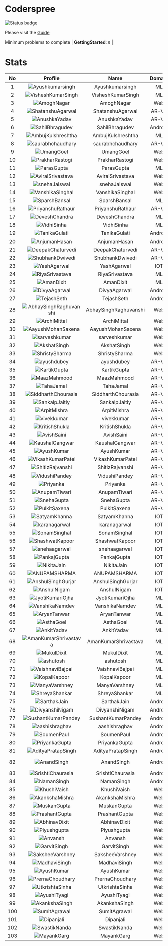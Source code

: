 
Coderspree
==========


![Status badge](https://github.com/InnogeeksOrganization/coderspree/actions/workflows/checkSubmission.yml/badge.svg)  


Please visit the [Guide](./Guide/README.md)  


Minimum problems to complete | **GettingStarted**: `0` |   

# Stats
  

|No|Profile|Name|Domain|Year|Solved|
| :---: | :---: | :---: | :---: | :---: | :---: |
|1|![Ayushkumarsingh](https://avatars.githubusercontent.com/u/78909117?v=4&s=100)|Ayushkumarsingh|ML|2|16|
|2|![VisheshKumarSingh](https://avatars.githubusercontent.com/u/47525494?v=4&s=100)|VisheshKumarSingh|ML|2|14|
|3|![AmoghNagar](https://avatars.githubusercontent.com/u/84376218?v=4&s=100)|AmoghNagar|Web|3|12|
|4|![ShatanshuAgarwal](https://avatars.githubusercontent.com/u/63258511?v=4&s=100)|ShatanshuAgarwal|AR-VR|3|11|
|5|![AnushkaYadav](https://avatars.githubusercontent.com/u/63538061?v=4&s=100)|AnushkaYadav|AR-VR|3|9|
|6|![SahilBhragudev](https://avatars.githubusercontent.com/u/84376218?v=4&s=100)|SahilBhragudev|Android|2|9|
|7|![AmbujKulshreshtha](https://avatars.githubusercontent.com/u/82520623?v=4&s=100)|AmbujKulshreshtha|ML|2|8|
|8|![saurabhchaudhary](https://avatars.githubusercontent.com/u/54533861?v=4&s=100)|saurabhchaudhary|AR-VR|3|7|
|9|![UmangGoel](https://avatars.githubusercontent.com/u/84376218?v=4&s=100)|UmangGoel|Web|3|7|
|10|![PrakharRastogi](https://avatars.githubusercontent.com/u/84376218?v=4&s=100)|PrakharRastogi|Web|3|7|
|11|![ParasGupta](https://avatars.githubusercontent.com/u/60445527?v=4&s=100)|ParasGupta|ML|3|6|
|12|![AviralSrivastava](https://avatars.githubusercontent.com/u/84376218?v=4&s=100)|AviralSrivastava|Web|2|6|
|13|![snehaJaiswal](https://avatars.githubusercontent.com/u/84376218?v=4&s=100)|snehaJaiswal|Web|2|6|
|14|![VanshikaSinghal](https://avatars.githubusercontent.com/u/84376218?v=4&s=100)|VanshikaSinghal|Web|3|5|
|15|![SparshBansal](https://avatars.githubusercontent.com/u/78899820?v=4&s=100)|SparshBansal|ML|2|4|
|16|![PriyanshuRathaur](https://avatars.githubusercontent.com/u/86730388?v=4&s=100)|PriyanshuRathaur|AR-VR|2|3|
|17|![DeveshChandra](https://avatars.githubusercontent.com/u/82612473?v=4&s=100)|DeveshChandra|ML|2|3|
|18|![VidhiSinha](https://avatars.githubusercontent.com/u/83163944?v=4&s=100)|VidhiSinha|ML|2|3|
|19|![TanikaGulati](https://avatars.githubusercontent.com/u/84376218?v=4&s=100)|TanikaGulati|Android|2|3|
|20|![AnjumanHasan](https://avatars.githubusercontent.com/u/84376218?v=4&s=100)|AnjumanHasan|Android|2|3|
|21|![DeepakChaturvedi](https://avatars.githubusercontent.com/u/61619479?v=4&s=100)|DeepakChaturvedi|AR-VR|3|2|
|22|![ShubhankDwivedi](https://avatars.githubusercontent.com/u/81324099?v=4&s=100)|ShubhankDwivedi|AR-VR|2ndYear|2|
|23|![YashAgarwal](https://avatars.githubusercontent.com/u/59206738?v=4&s=100)|YashAgarwal|IOT|3|2|
|24|![RiyaSrivastava](https://avatars.githubusercontent.com/u/82600662?v=4&s=100)|RiyaSrivastava|ML|2|2|
|25|![AmanDixit](https://avatars.githubusercontent.com/u/84376218?v=4&s=100)|AmanDixit|ML|2|2|
|26|![DivyaAgarwal](https://avatars.githubusercontent.com/u/84376218?v=4&s=100)|DivyaAgarwal|Android|2|2|
|27|![TejashSeth](https://avatars.githubusercontent.com/u/84376218?v=4&s=100)|TejashSeth|Android|2|2|
|28|![AbhaySinghRaghuvanshi](https://avatars.githubusercontent.com/u/84376218?v=4&s=100)|AbhaySinghRaghuvanshi|Web|2|2|
|29|![ArchiMittal](https://avatars.githubusercontent.com/u/84376218?v=4&s=100)|ArchiMittal|Web|2|2|
|30|![AayushMohanSaxena](https://avatars.githubusercontent.com/u/84376218?v=4&s=100)|AayushMohanSaxena|Web|2|2|
|31|![sarveshkumar](https://avatars.githubusercontent.com/u/84376218?v=4&s=100)|sarveshkumar|Web|3|2|
|32|![AkshatSingh](https://avatars.githubusercontent.com/u/84376218?v=4&s=100)|AkshatSingh|Web|2|2|
|33|![ShristySharma](https://avatars.githubusercontent.com/u/84376218?v=4&s=100)|ShristySharma|Web|3|2|
|34|![ayushdubey](https://avatars.githubusercontent.com/u/33064931?v=4&s=100)|ayushdubey|AR-VR|2|1|
|35|![KartikGupta](https://avatars.githubusercontent.com/u/57028920?v=4&s=100)|KartikGupta|AR-VR|3|1|
|36|![MaazMahmood](https://avatars.githubusercontent.com/u/83294849?v=4&s=100)|MaazMahmood|AR-VR|2|1|
|37|![TahaJamal](https://avatars.githubusercontent.com/u/60614154?v=4&s=100)|TahaJamal|AR-VR|3|1|
|38|![SiddharthChourasia](https://avatars.githubusercontent.com/u/78783051?v=4&s=100)|SiddharthChourasia|AR-VR|2|1|
|39|![SankalpJaitly](https://avatars.githubusercontent.com/u/63491937?v=4&s=100)|SankalpJaitly|AR-VR|3|1|
|40|![ArpitMishra](https://avatars.githubusercontent.com/u/91672224?v=4&s=100)|ArpitMishra|AR-VR|2nd|1|
|41|![vivekkumar](https://avatars.githubusercontent.com/u/60609162?v=4&s=100)|vivekkumar|AR-VR|3|1|
|42|![KritishShukla](https://avatars.githubusercontent.com/u/84233260?v=4&s=100)|KritishShukla|AR-VR|2|1|
|43|![AvishSaini](https://avatars.githubusercontent.com/u/82599778?v=4&s=100)|AvishSaini|AR-VR|2|1|
|44|![KaushalGangwar](https://avatars.githubusercontent.com/u/78899517?v=4&s=100)|KaushalGangwar|AR-VR|2|1|
|45|![AyushKumar](https://avatars.githubusercontent.com/u/77633249?v=4&s=100)|AyushKumar|AR-VR|2|1|
|46|![VikashKumarPatel](https://avatars.githubusercontent.com/u/72515535?v=4&s=100)|VikashKumarPatel|AR-VR|3|1|
|47|![ShitizRajvanshi](https://avatars.githubusercontent.com/u/86548099?v=4&s=100)|ShitizRajvanshi|AR-VR|2|1|
|48|![VidushiPandey](https://avatars.githubusercontent.com/u/86524341?v=4&s=100)|VidushiPandey|AR-VR|2|1|
|49|![Priyanka](https://avatars.githubusercontent.com/u/72395482?v=4&s=100)|Priyanka|AR-VR|3|1|
|50|![AnupamTiwari](https://avatars.githubusercontent.com/u/81892907?v=4&s=100)|AnupamTiwari|AR-VR|2|1|
|51|![SnehaGupta](https://avatars.githubusercontent.com/u/63196333?v=4&s=100)|SnehaGupta|AR-VR|3|1|
|52|![PulkitSaxena](https://avatars.githubusercontent.com/u/84513589?v=4&s=100)|PulkitSaxena|AR-VR|2|1|
|53|![SatyamKhanna](https://avatars.githubusercontent.com/u/52063544?v=4&s=100)|SatyamKhanna|IOT|3|1|
|54|![karanagarwal](https://avatars.githubusercontent.com/u/86533183?v=4&s=100)|karanagarwal|IOT|2|1|
|55|![SonamSinghal](https://avatars.githubusercontent.com/u/85016555?v=4&s=100)|SonamSinghal|IOT|3|1|
|56|![ShashwatKapoor](https://avatars.githubusercontent.com/u/74201117?v=4&s=100)|ShashwatKapoor|IOT|3|1|
|57|![snehaagarwal](https://avatars.githubusercontent.com/u/91549661?v=4&s=100)|snehaagarwal|IOT|3|1|
|58|![PankajGupta](https://avatars.githubusercontent.com/u/91672523?v=4&s=100)|PankajGupta|IOT|2|1|
|59|![NikitaJain](https://avatars.githubusercontent.com/u/91686453?v=4&s=100)|NikitaJain|IOT|2|1|
|60|![ANUPAMSHARMA](https://avatars.githubusercontent.com/u/91667813?v=4&s=100)|ANUPAMSHARMA|IOT|2|1|
|61|![AnshulSinghGurjar](https://avatars.githubusercontent.com/u/90499262?v=4&s=100)|AnshulSinghGurjar|IOT|2|1|
|62|![AnshulNigam](https://avatars.githubusercontent.com/u/74321084?v=4&s=100)|AnshulNigam|IOT|2|1|
|63|![JyotiKumariOjha](https://avatars.githubusercontent.com/u/82596078?v=4&s=100)|JyotiKumariOjha|ML|2|1|
|64|![VanshikaNamdev](https://avatars.githubusercontent.com/u/64363094?v=4&s=100)|VanshikaNamdev|ML|3|1|
|65|![AryanTanwar](https://avatars.githubusercontent.com/u/81274845?v=4&s=100)|AryanTanwar|ML|3|1|
|66|![AsthaGoel](https://avatars.githubusercontent.com/u/62610706?v=4&s=100)|AsthaGoel|ML|3|1|
|67|![AnkitYadav](https://avatars.githubusercontent.com/u/66520710?v=4&s=100)|AnkitYadav|ML|3|1|
|68|![AmanKumarShrivastava](https://avatars.githubusercontent.com/u/81643753?v=4&s=100)|AmanKumarShrivastava|ML|2|1|
|69|![MukulDixit](https://avatars.githubusercontent.com/u/55882740?v=4&s=100)|MukulDixit|ML|3|1|
|70|![ashutosh](https://avatars.githubusercontent.com/u/60190101?v=4&s=100)|ashutosh|ML|3|1|
|71|![VaishnaviBajpai](https://avatars.githubusercontent.com/u/82597311?v=4&s=100)|VaishnaviBajpai|ML|2|1|
|72|![KopalKapoor](https://avatars.githubusercontent.com/u/82762079?v=4&s=100)|KopalKapoor|ML|2|1|
|73|![ManyaVarshney](https://avatars.githubusercontent.com/u/82599650?v=4&s=100)|ManyaVarshney|ML|2|1|
|74|![ShreyaShankar](https://avatars.githubusercontent.com/u/84376218?v=4&s=100)|ShreyaShankar|ML|3|1|
|75|![SarthakJain](https://avatars.githubusercontent.com/u/84376218?v=4&s=100)|SarthakJain|Android|2|1|
|76|![DivyanshiNigam](https://avatars.githubusercontent.com/u/84376218?v=4&s=100)|DivyanshiNigam|Android|2|1|
|77|![SushantKumarPandey](https://avatars.githubusercontent.com/u/84376218?v=4&s=100)|SushantKumarPandey|Android|2|1|
|78|![aashishraghav](https://avatars.githubusercontent.com/u/84376218?v=4&s=100)|aashishraghav|Android|2|1|
|79|![SoumenPaul](https://avatars.githubusercontent.com/u/84376218?v=4&s=100)|SoumenPaul|Android|2|1|
|80|![PriyankaGupta](https://avatars.githubusercontent.com/u/84376218?v=4&s=100)|PriyankaGupta|Android|2|1|
|81|![AdityaPratapSingh](https://avatars.githubusercontent.com/u/84376218?v=4&s=100)|AdityaPratapSingh|Android|2|1|
|82|![AnandSingh](https://avatars.githubusercontent.com/u/84376218?v=4&s=100)|AnandSingh|Android|Invalid Foldername|1|
|83|![SrishtiChaurasia](https://avatars.githubusercontent.com/u/84376218?v=4&s=100)|SrishtiChaurasia|Android|2|1|
|84|![NamanSingh](https://avatars.githubusercontent.com/u/84376218?v=4&s=100)|NamanSingh|Android|2|1|
|85|![KhushiVaish](https://avatars.githubusercontent.com/u/84376218?v=4&s=100)|KhushiVaish|Web|2|1|
|86|![AkankshaMishra](https://avatars.githubusercontent.com/u/84376218?v=4&s=100)|AkankshaMishra|Web|2|1|
|87|![MuskanGupta](https://avatars.githubusercontent.com/u/84376218?v=4&s=100)|MuskanGupta|Web|3|1|
|88|![PrashantGupta](https://avatars.githubusercontent.com/u/84376218?v=4&s=100)|PrashantGupta|Web|3|1|
|89|![AbhinavDixit](https://avatars.githubusercontent.com/u/84376218?v=4&s=100)|AbhinavDixit|Web|3|1|
|90|![Piyushgupta](https://avatars.githubusercontent.com/u/84376218?v=4&s=100)|Piyushgupta|Web|2|1|
|91|![Anvansh](https://avatars.githubusercontent.com/u/84376218?v=4&s=100)|Anvansh|Web|2|1|
|92|![GarvitSingh](https://avatars.githubusercontent.com/u/84376218?v=4&s=100)|GarvitSingh|Web|2|1|
|93|![SaksheeVarshney](https://avatars.githubusercontent.com/u/84376218?v=4&s=100)|SaksheeVarshney|Web|3|1|
|94|![MadhaviSingh](https://avatars.githubusercontent.com/u/84376218?v=4&s=100)|MadhaviSingh|Web|2|1|
|95|![AyushKumar](https://avatars.githubusercontent.com/u/84376218?v=4&s=100)|AyushKumar|Web|2|1|
|96|![PrernaChoudhary](https://avatars.githubusercontent.com/u/84376218?v=4&s=100)|PrernaChoudhary|Web|2|1|
|97|![UtkrishtaSinha](https://avatars.githubusercontent.com/u/84376218?v=4&s=100)|UtkrishtaSinha|Web|2|1|
|98|![AyushiTyagi](https://avatars.githubusercontent.com/u/84376218?v=4&s=100)|AyushiTyagi|Web|3|1|
|99|![AkankshaSingh](https://avatars.githubusercontent.com/u/84376218?v=4&s=100)|AkankshaSingh|Web|2|1|
|100|![SumitAgrawal](https://avatars.githubusercontent.com/u/84376218?v=4&s=100)|SumitAgrawal|Web|2|1|
|101|![Dipanjali](https://avatars.githubusercontent.com/u/84376218?v=4&s=100)|Dipanjali|Web|2|1|
|102|![SwastikNanda](https://avatars.githubusercontent.com/u/84376218?v=4&s=100)|SwastikNanda|Web|2|1|
|103|![MayankGarg](https://avatars.githubusercontent.com/u/84376218?v=4&s=100)|MayankGarg|Web|2|1|
